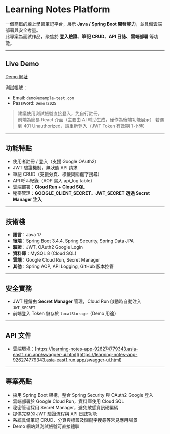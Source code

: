 # Learning Notes Platform

一個簡單的線上學習筆記平台，展示 **Java / Spring Boot 開發能力**，並具備雲端部署與安全考量。  
此專案為面試作品，聚焦於 **登入驗證、筆記 CRUD、API 日誌、雲端部署** 等功能。

---

## Live Demo

[Demo 網址](https://learning-notes-app-926274779343.asia-east1.run.app)

測試帳號：
- Email: `demo@example-test.com`
- Password: `Demo!2025`

> 建議使用測試帳號直接登入，免自行註冊。  
> 前端為簡易 React 介面（主要由 AI 輔助生成，僅作為後端功能展示）
> 若遇到 401 Unauthorized，請重新登入（JWT Token 有效期 1 小時）

---

## 功能特點

- 使用者註冊 / 登入（支援 Google OAuth2）
- JWT 驗證機制，無狀態 API 請求
- 筆記 CRUD（支援分頁、標籤與關鍵字搜尋）
- API 呼叫紀錄（AOP 寫入 api_log table）
- 雲端部署：**Cloud Run + Cloud SQL**
- 秘密管理：**GOOGLE_CLIENT_SECRET、JWT_SECRET 透過 Secret Manager 注入**

---

## 技術棧

- **語言**：Java 17
- **後端**：Spring Boot 3.4.4, Spring Security, Spring Data JPA
- **驗證**：JWT, OAuth2 Google Login
- **資料庫**：MySQL 8 (Cloud SQL)
- **雲端**：Google Cloud Run, Secret Manager
- **其他**：Spring AOP, API Logging, GitHub 版本控管

---

## 安全實務

- JWT 秘鑰由 **Secret Manager** 管理，Cloud Run 啟動時自動注入 `JWT_SECRET`
- 前端登入 Token 儲存於 `localStorage`（Demo 用途）

---

## API 文件

- 雲端環境：[https://learning-notes-app-926274779343.asia-east1.run.app/swagger-ui.html](https://learning-notes-app-926274779343.asia-east1.run.app/swagger-ui.html)

---

## 專案亮點

- 採用 Spring Boot 架構，整合 Spring Security 與 OAuth2 Google 登入
- 雲端部署於 Google Cloud Run，資料庫使用 Cloud SQL
- 秘密管理採用 Secret Manager，避免敏感資訊硬編碼
- 提供完整的 JWT 驗證流程與 API 日誌功能
- 系統具備筆記 CRUD、分頁與標籤及關鍵字搜尋等常見應用場景
- Demo 網站與測試帳號可直接體驗

